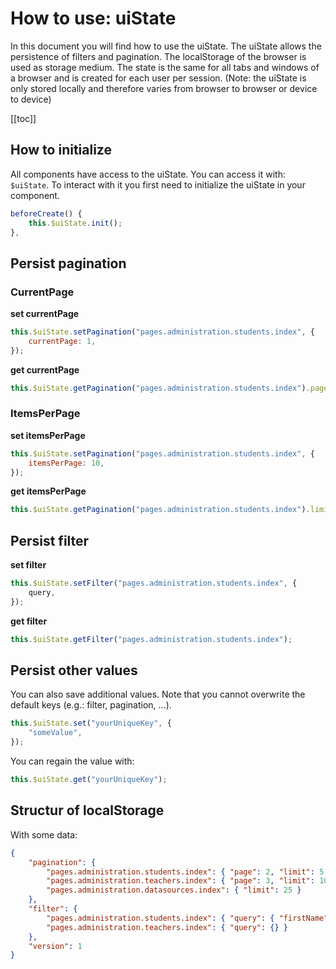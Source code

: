# How to use: uiState

In this document you will find how to use the uiState. The uiState allows the persistence of filters and pagination. The localStorage of the browser is used as storage medium. The state is the same for all tabs and windows of a browser and is created for each user per session. (Note: the uiState is only stored locally and therefore varies from browser to browser or device to device)

[[toc]]

## How to initialize

All components have access to the uiState. You can access it with: `$uiState`. To interact with it you first need to initialize the uiState in your component.

```js
beforeCreate() {
	this.$uiState.init();
},
```

## Persist pagination

### CurrentPage

<b>set currentPage</b>

```js
this.$uiState.setPagination("pages.administration.students.index", {
	currentPage: 1,
});
```

<b>get currentPage</b>

```js
this.$uiState.getPagination("pages.administration.students.index").page;
```

### ItemsPerPage

<b>set itemsPerPage</b>

```js
this.$uiState.setPagination("pages.administration.students.index", {
	itemsPerPage: 10,
});
```

<b>get itemsPerPage</b>

```js
this.$uiState.getPagination("pages.administration.students.index").limit;
```

## Persist filter

<b>set filter</b>

```js
this.$uiState.setFilter("pages.administration.students.index", {
	query,
});
```

<b>get filter</b>

```js
this.$uiState.getFilter("pages.administration.students.index");
```

## Persist other values

You can also save additional values. Note that you cannot overwrite the default keys (e.g.: filter, pagination, ...).

```js
this.$uiState.set("yourUniqueKey", {
	"someValue",
});
```

You can regain the value with:

```js
this.$uiState.get("yourUniqueKey");
```

## Structur of localStorage

With some data:

```json
{
	"pagination": {
		"pages.administration.students.index": { "page": 2, "limit": 5 },
		"pages.administration.teachers.index": { "page": 3, "limit": 10 },
		"pages.administration.datasources.index": { "limit": 25 }
	},
	"filter": {
		"pages.administration.students.index": { "query": { "firstName": "Jack" } },
		"pages.administration.teachers.index": { "query": {} }
	},
	"version": 1
}
```
